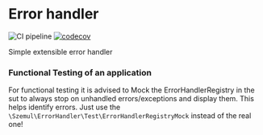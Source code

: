 # Error handler

![CI pipeline](https://github.com/szemul/error-handler/actions/workflows/php.yml/badge.svg)
[![codecov](https://codecov.io/gh/szemul/error-handler/branch/main/graph/badge.svg?token=JS61P0XIP7)](https://codecov.io/gh/szemul/error-handler)

Simple extensible error handler

### Functional Testing of an application
For functional testing it is advised to Mock the ErrorHandlerRegistry in the sut to always stop on unhandled errors/exceptions and display them.
This helps identify errors.
Just use the `\Szemul\ErrorHandler\Test\ErrorHandlerRegistryMock` instead of the real one!
